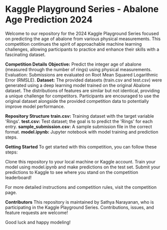 # **Kaggle Playground Series - Abalone Age Prediction 2024**

Welcome to our repository for the 2024 Kaggle Playground Series focused on predicting the age of abalone from various physical measurements. This competition continues the spirit of approachable machine learning challenges, allowing participants to practice and enhance their skills with a fascinating dataset.

**Competition Details**
**Objective:** Predict the integer age of abalone (measured through the number of rings) using physical measurements.
Evaluation: Submissions are evaluated on Root Mean Squared Logarithmic Error (RMSLE).
**Dataset:** The provided datasets (train.csv and test.csv) were generated using a deep learning model trained on the original Abalone dataset. The distributions of features are similar but not identical, providing a unique challenge for competitors. Participants are encouraged to use the original dataset alongside the provided competition data to potentially improve model performance.

**Repository Structure**
**train.csv:** Training dataset with the target variable 'Rings'.
**test.csv:** Test dataset; the goal is to predict the 'Rings' for each entry.
**sample_submission.csv:** A sample submission file in the correct format.
**model.ipynb:** Jupyter notebook with model training and prediction steps.

**Getting Started**
To get started with this competition, you can follow these steps:

Clone this repository to your local machine or Kaggle account.
Train your model using model.ipynb and make predictions on the test set.
Submit your predictions to Kaggle to see where you stand on the competition leaderboard!

For more detailed instructions and competition rules, visit the competition page.

**Contributors**
This repository is maintained by Sathya Narayanan, who is participating in the Kaggle Playground Series. Contributions, issues, and feature requests are welcome!

Good luck and happy modeling!
